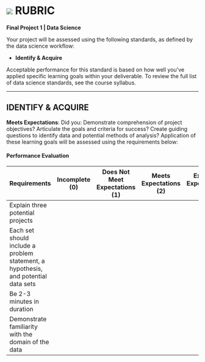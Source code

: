 # ![](https://ga-dash.s3.amazonaws.com/production/assets/logo-9f88ae6c9c3871690e33280fcf557f33.png) RUBRIC
**Final Project 1 | Data Science** 	 						

Your project will be assessed using the following standards, as defined by the data science workflow:

- **Identify & Acquire**

Acceptable performance for this standard is based on how well you've applied specific learning goals within your deliverable. To review the full list of data science standards, see the course syllabus.

---

## IDENTIFY & ACQUIRE
**Meets Expectations**: Did you: Demonstrate comprehension of project objectives? Articulate the goals and criteria for success? Create guiding questions to identify data and potential methods of analysis? Application of these learning goals will be assessed using the requirements below:

#### Performance Evaluation
| Requirements                             | Incomplete (0) | Does Not Meet Expectations (1) | Meets Expectations (2) | Exceeds Expectations (3) |
| ---------------------------------------- | -------------- | ------------------------------ | ---------------------- | ------------------------ |
| Explain three potential projects         |                |                                |                        |                          |
| Each set should include a problem statement, a hypothesis, and potential data sets |                |                                |                        |                          |
| Be 2-3 minutes in duration               |                |                                |                        |                          |
| Demonstrate familiarity with the domain of the data |                |                                |                        |                          |
